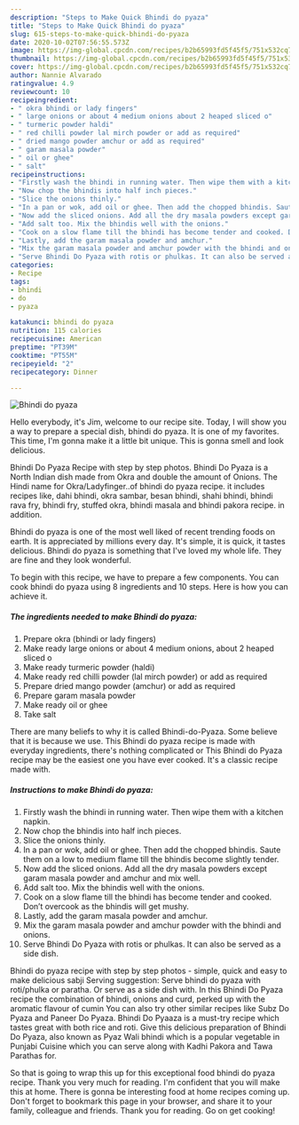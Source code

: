 ```yaml
---
description: "Steps to Make Quick Bhindi do pyaza"
title: "Steps to Make Quick Bhindi do pyaza"
slug: 615-steps-to-make-quick-bhindi-do-pyaza
date: 2020-10-02T07:56:55.573Z
image: https://img-global.cpcdn.com/recipes/b2b65993fd5f45f5/751x532cq70/bhindi-do-pyaza-recipe-main-photo.jpg
thumbnail: https://img-global.cpcdn.com/recipes/b2b65993fd5f45f5/751x532cq70/bhindi-do-pyaza-recipe-main-photo.jpg
cover: https://img-global.cpcdn.com/recipes/b2b65993fd5f45f5/751x532cq70/bhindi-do-pyaza-recipe-main-photo.jpg
author: Nannie Alvarado
ratingvalue: 4.9
reviewcount: 10
recipeingredient:
- " okra bhindi or lady fingers"
- " large onions or about 4 medium onions about 2 heaped sliced o"
- " turmeric powder haldi"
- " red chilli powder lal mirch powder or add as required"
- " dried mango powder amchur or add as required"
- " garam masala powder"
- " oil or ghee"
- " salt"
recipeinstructions:
- "Firstly wash the bhindi in running water. Then wipe them with a kitchen napkin."
- "Now chop the bhindis into half inch pieces."
- "Slice the onions thinly."
- "In a pan or wok, add oil or ghee. Then add the chopped bhindis. Saute them on a low to medium flame till the bhindis become slightly tender."
- "Now add the sliced onions. Add all the dry masala powders except garam masala powder and amchur and mix well."
- "Add salt too. Mix the bhindis well with the onions."
- "Cook on a slow flame till the bhindi has become tender and cooked. Don’t overcook as the bhindis will get mushy."
- "Lastly, add the garam masala powder and amchur."
- "Mix the garam masala powder and amchur powder with the bhindi and onions."
- "Serve Bhindi Do Pyaza with rotis or phulkas. It can also be served as a side dish."
categories:
- Recipe
tags:
- bhindi
- do
- pyaza

katakunci: bhindi do pyaza 
nutrition: 115 calories
recipecuisine: American
preptime: "PT39M"
cooktime: "PT55M"
recipeyield: "2"
recipecategory: Dinner

---
```



![Bhindi do pyaza](https://img-global.cpcdn.com/recipes/b2b65993fd5f45f5/751x532cq70/bhindi-do-pyaza-recipe-main-photo.jpg)

Hello everybody, it's Jim, welcome to our recipe site. Today, I will show you a way to prepare a special dish, bhindi do pyaza. It is one of my favorites. This time, I'm gonna make it a little bit unique. This is gonna smell and look delicious.

Bhindi Do Pyaza Recipe with step by step photos. Bhindi Do Pyaza is a North Indian dish made from Okra and double the amount of Onions. The Hindi name for Okra/Ladyfinger..of bhindi do pyaza recipe. it includes recipes like, dahi bhindi, okra sambar, besan bhindi, shahi bhindi, bhindi rava fry, bhindi fry, stuffed okra, bhindi masala and bhindi pakora recipe. in addition.

Bhindi do pyaza is one of the most well liked of recent trending foods on earth. It is appreciated by millions every day. It's simple, it is quick, it tastes delicious. Bhindi do pyaza is something that I've loved my whole life. They are fine and they look wonderful.


To begin with this recipe, we have to prepare a few components. You can cook bhindi do pyaza using 8 ingredients and 10 steps. Here is how you can achieve it.

<!--inarticleads1-->

##### The ingredients needed to make Bhindi do pyaza:

1. Prepare  okra (bhindi or lady fingers)
1. Make ready  large onions or about 4 medium onions, about 2 heaped sliced o
1. Make ready  turmeric powder (haldi)
1. Make ready  red chilli powder (lal mirch powder) or add as required
1. Prepare  dried mango powder (amchur) or add as required
1. Prepare  garam masala powder
1. Make ready  oil or ghee
1. Take  salt


There are many beliefs to why it is called Bhindi-do-Pyaza. Some believe that it is because we use. This Bhindi do pyaza recipe is made with everyday ingredients, there&#39;s nothing complicated or This Bhindi do Pyaza recipe may be the easiest one you have ever cooked. It&#39;s a classic recipe made with. 

<!--inarticleads2-->

##### Instructions to make Bhindi do pyaza:

1. Firstly wash the bhindi in running water. Then wipe them with a kitchen napkin.
1. Now chop the bhindis into half inch pieces.
1. Slice the onions thinly.
1. In a pan or wok, add oil or ghee. Then add the chopped bhindis. Saute them on a low to medium flame till the bhindis become slightly tender.
1. Now add the sliced onions. Add all the dry masala powders except garam masala powder and amchur and mix well.
1. Add salt too. Mix the bhindis well with the onions.
1. Cook on a slow flame till the bhindi has become tender and cooked. Don’t overcook as the bhindis will get mushy.
1. Lastly, add the garam masala powder and amchur.
1. Mix the garam masala powder and amchur powder with the bhindi and onions.
1. Serve Bhindi Do Pyaza with rotis or phulkas. It can also be served as a side dish.


Bhindi do pyaza recipe with step by step photos - simple, quick and easy to make delicious sabji Serving suggestion: Serve bhindi do pyaza with roti/phulka or paratha. Or serve as a side dish with. In this Bhindi Do Pyaza recipe the combination of bhindi, onions and curd, perked up with the aromatic flavour of cumin You can also try other similar recipes like Subz Do Pyaza and Paneer Do Pyaza. Bhindi Do Pyaaza is a must-try recipe which tastes great with both rice and roti. Give this delicious preparation of Bhindi Do Pyaza, also known as Pyaz Wali bhindi which is a popular vegetable in Punjabi Cuisine which you can serve along with Kadhi Pakora and Tawa Parathas for. 

So that is going to wrap this up for this exceptional food bhindi do pyaza recipe. Thank you very much for reading. I'm confident that you will make this at home. There is gonna be interesting food at home recipes coming up. Don't forget to bookmark this page in your browser, and share it to your family, colleague and friends. Thank you for reading. Go on get cooking!
